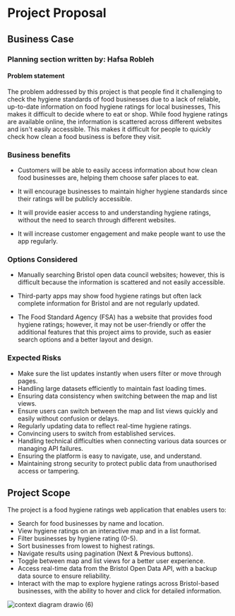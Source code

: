 # Project Proposal

## Business Case
### Planning section written by: Hafsa Robleh

#### Problem statement
The problem addressed by this project is that people find it challenging to check the hygiene standards of food businesses due to a lack of reliable, up-to-date information on food hygiene ratings for local businesses, This makes it difficult to decide where to eat or shop. While food hygiene ratings are available online, the information is scattered across different websites and isn't easily accessible. This makes it difficult for people to quickly check how clean a food business is before they visit. 


### Business benefits
- Customers will be able to easily access information about how clean food businesses are, helping them choose safer places to eat. 

- It will encourage businesses to maintain higher hygiene standards since their ratings will be publicly accessible.  

- It will provide easier access to and understanding hygiene ratings, without the need to search through different websites.  

- It will increase customer engagement and make people want to use the app regularly.  

 

### Options Considered
- Manually searching Bristol open data council websites; however, this is difficult because the information is scattered and not easily accessible. 

- Third-party apps may show food hygiene ratings but often lack complete information for Bristol and are not regularly updated.  

- The Food Standard Agency (FSA) has a website that provides food hygiene ratings; however, it may not be user-friendly or offer the additional features that this project aims to provide, such as easier search options and a better layout and design.  

 
  
### Expected Risks
- Make sure the list updates instantly when users filter or move through pages.
- Handling large datasets efficiently to maintain fast loading times.
- Ensuring data consistency when switching between the map and list views.
- Ensure users can switch between the map and list views quickly and easily without confusion or delays.
- Regularly updating data to reflect real-time hygiene ratings.
- Convincing users to switch from established services.
- Handling technical difficulties when connecting various data sources or managing API failures.
- Ensuring the platform is easy to navigate, use, and understand.
- Maintaining strong security to protect public data from unauthorised access or tampering.

## Project Scope
The project is a food hygiene ratings web application that enables users to:
- Search for food businesses by name and location.
- View hygiene ratings on an interactive map and in a list format.
- Filter businesses by hygiene rating (0-5).
- Sort businesses from lowest to highest ratings.
- Navigate results using pagination (Next & Previous buttons).
- Toggle between map and list views for a better user experience.
- Access real-time data from the Bristol Open Data API, with a backup data source to ensure reliability.
- Interact with the map to explore hygiene ratings across Bristol-based businesses, with the ability to hover and click for detailed 
 information.
 



![context diagram  drawio (6)](https://github.com/user-attachments/assets/d1c56184-f9e9-476c-a916-45765569f59c)



















